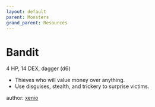 ```yaml
---
layout: default
parent: Monsters
grand_parent: Resources
---
```

# Bandit
4 HP, 14 DEX, dagger (d6)  
- Thieves who will value money over anything.  
- Use disguises, stealth, and trickery to surprise victims.  

author: [xenio](https://xenioinabottle.blogspot.com)
